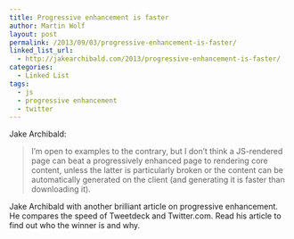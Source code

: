 ```yaml
---
title: Progressive enhancement is faster
author: Martin Wolf
layout: post
permalink: /2013/09/03/progressive-enhancement-is-faster/
linked_list_url:
  - http://jakearchibald.com/2013/progressive-enhancement-is-faster/
categories:
  - Linked List
tags:
  - js
  - progressive enhancement
  - twitter
---
```

<p class="linked-list-quote-author">
  Jake Archibald:
</p>

> I&#8217;m open to examples to the contrary, but I don&#8217;t think a JS-rendered page can beat a progressively enhanced page to rendering core content, unless the latter is particularly broken or the content can be automatically generated on the client (and generating it is faster than downloading it).

Jake Archibald with another brilliant article on progressive enhancement. He compares the speed of Tweetdeck and Twitter.com. Read his article to find out who the winner is and why.